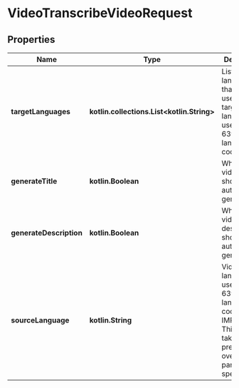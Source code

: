 
# VideoTranscribeVideoRequest

## Properties
| Name | Type | Description | Notes |
| ------------ | ------------- | ------------- | ------------- |
| **targetLanguages** | **kotlin.collections.List&lt;kotlin.String&gt;** | List of languages that will be used as target languages, use ISO 639-1 language codes |  [optional] |
| **generateTitle** | **kotlin.Boolean** | Whether video title should be automatically generated |  [optional] |
| **generateDescription** | **kotlin.Boolean** | Whether video description should be automatically generated |  [optional] |
| **sourceLanguage** | **kotlin.String** | Video source language, use ISO 639-1 language code. IMPORTANT: This value takes precedence over query param, if specified |  [optional] |



